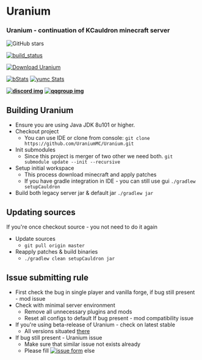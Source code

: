 # Uranium
### Uranium - continuation of KCauldron minecraft server
![GitHub stars](https://img.shields.io/github/stars/UraniumMC/Uranium.svg?style=social)

[![build_status]](https://ci.uraniummc.cc/job/Uranium-dev/)
 
[![Download Uranium][download_img]][download_url]
 
[![bStats][bStats]][bStats_link] [![yumc Stats][yumc_Stats]][yumc_Stats_link]

**[![discord img]](https://discord.gg/dCjehb3)** **[![qqgroup img]](https://jq.qq.com/?_wv=1027&k=4BEK1SI)**


## Building Uranium
* Ensure you are using Java JDK 8u101 or higher.
* Checkout project
  * You can use IDE or clone from console:
  `git clone https://github.com/UraniumMC/Uranium.git`
* Init submodules
  * Since this project is merger of two other we need both.
  `git submodule update --init --recursive`
* Setup initial workspace
  * This process download minecraft and apply patches
  * If you have gradle integration in IDE - you can still use gui
  `./gradlew setupCauldron`
* Build both legacy server jar & default jar
  `./gradlew jar`

## Updating sources
If you're once checkout source - you not need to do it again
* Update sources
  * `git pull origin master`
* Reapply patches & build binaries
  * `./gradlew clean setupCauldron jar`


## Issue submitting rule
* First check the bug in single player and vanilla forge, if bug still present - mod issue
* Check with minimal server environment
  * Remove all unnecessary plugins and mods
  * Reset all configs to default
  If bug present - mod compatibility issue
* If you're using beta-release of Uranium - check on latest stable
  * All versions situated [there](https://ci.uraniummc.cc/job/Uranium-dev)
* If bug still present - Uranium issue
  * Make sure that similar issue not exists already
  * Please fill [![issue form][GitHub issues]](https://github.com/UraniumMC/Uranium-dev/issues/new) else

[download_url]: https://pan.baidu.com/s/1jI42BHG#list/path=/Uranium-dev/%23lastSuccessfulBuild
[download_img]: https://img.shields.io/badge/download-BaiduCloud-blue.svg
[build_status]: https://ci.uraniummc.cc/job/Uranium-dev/badge/icon
[bStats]: https://img.shields.io/bstats/players/1372.svg?label=bstats%20players
[bStats_link]: https://bstats.org/plugin/bukkit/Uranium
[yumc_Stats]: https://img.shields.io/badge/yumc-Uranium-blue.svg
[yumc_Stats_link]: http://www.yumc.pw/Home/Statistics/Plugin.html?name=Uranium
[GitHub issues]: https://img.shields.io/github/issues/UraniumMC/Uranium.svg
[discord img]: https://img.shields.io/discord/345828466047844362.svg
[qqgroup img]: https://pub.idqqimg.com/wpa/images/group.png